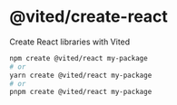 # @vited/create-react

Create React libraries with Vited

```bash
npm create @vited/react my-package
# or
yarn create @vited/react my-package
# or
pnpm create @vited/react my-package
```
